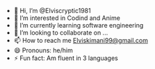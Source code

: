 - 👋 Hi, I’m @Elviscryptic1981
- 👀 I’m interested in Codind and Anime
- 🌱 I’m currently learning software engineering
- 💞️ I’m looking to collaborate on ...
- 📫 How to reach me Elviskimani99@gmail.com
- 😄 Pronouns: he/him
- ⚡ Fun fact: Am fluent in 3 languages 

<!---
Elviscryptic1981/Elviscryptic1981 is a ✨ special ✨ repository because its `README.md` (this file) appears on your GitHub profile.
You can click the Preview link to take a look at your changes.
--->
